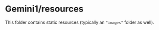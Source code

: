 # Gemini1/resources

This folder contains static resources (typically an `"images"` folder as well).
